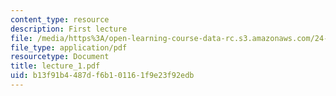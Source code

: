 ```yaml
---
content_type: resource
description: First lecture
file: /media/https%3A/open-learning-course-data-rc.s3.amazonaws.com/24-111-philosophy-of-quantum-mechanics-spring-2005/b13f91b4487df6b101161f9e23f92edb_lecture_1.pdf
file_type: application/pdf
resourcetype: Document
title: lecture_1.pdf
uid: b13f91b4-487d-f6b1-0116-1f9e23f92edb
---
```

